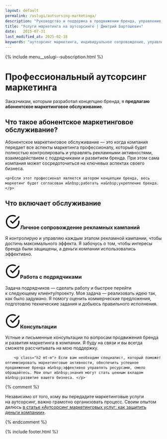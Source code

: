 ```yaml
---
layout: default
permalink: /uslugi/autsorsing-marketinga/
description: "Руководство и поддержка в продвижении бренда, управление рекламными кампаниями, работа с подрядчиками. Повышение эффективности маркетинга. Узнайте больше!"
title: "Услуги маркетинга на аутсорсинге | Дмитрий Бартошевич"
date:   2015-07-31
last_modified_at: 2025-02-18
keywords: "аутсорсинг маркетинга, индивидуальное сопровождение, управление подрядчиками, разработка стратегий, реализация стратегий, адаптация стратегий, бизнес-цели"
---
```


<div class="body__container">
  
  {% include menu__uslugi--subscription.html %}

<main class="section__content row-gap--l">
       



<div class="intro max-width-text"><h1 class="inline bold">Профессиональный аутсорсинг маркетинга</h1> </div>

<p> Заказчикам, которым разработал концепцию бренда, я&nbsp;<strong>предлагаю абонентское маркетинговое обслуживание</strong>.</p>


<section class="mt-m full-bleed row-gap--m">
    <h2 class="bold h1">Что такое абонентское маркетинговое обслуживание?</h2>
	<p>Абонентское маркетинговое обслуживание&nbsp;&mdash; это когда компания передает все аспекты маркетинга профессионалу, который будет полностью контролировать и&nbsp;управлять рекламными активностями, взаимодействием с&nbsp;подрядчиками и&nbsp;развитием бренда. При этом сама компания может сосредоточиться на&nbsp;ключевых аспектах своего бизнеса. </p>
	
	<p>Если этот профессионал является автором концепции бренда, весь маркетинг будет согласован и&nbsp;работать на&nbsp;укрепление бренда. </p>

</section>	


<section class="mt-m full-bleed row-gap--m">
    <h2 class="bold h1">Что включает обслуживание</h2>

<section>	
 <h3 class="bold"><img class="icon--check" src="/assets/images/check.svg" alt="" >Личное сопровождение рекламных кампаний</h3>
 <p>Я контролирую и управляю каждым этапом рекламной кампании, чтобы достичь максимального эффекта. Я&nbsp;забочусь о том, чтобы интересы бренда были защищены, а деньги компании использовались эффективно.</p>
 </section>

 <section>	
 <h3 class="bold"><img class="icon--check" src="/assets/images/check.svg" alt="" >Работа с&nbsp;подрядчиками</h3>
 <p> Задача подрядчиков&nbsp;— сделать работу и&nbsp;быстрее перейти к&nbsp;следующему клиенту/проекту. Моя задача&nbsp;— реализовать идею так, как было задумано. Я&nbsp;помогу оценить коммерческие предложения, подготовлю технические задания и&nbsp;добьюсь правильного исполнения. </p>
 </section>

  <section>	
 <h3 class="bold"><img class="icon--check" src="/assets/images/check.svg" alt="" >Консультации</h3>
 <p> Устные и&nbsp;письменные консультации по&nbsp;вопросам продвижения бренда и&nbsp;развития маркетинга в&nbsp;компании. Я&nbsp;буду на&nbsp;связи и&nbsp;вы&nbsp;всегда сможете рассчитывать на&nbsp;мою поддержку.</p>
 </section>


</section>	


 
		
		<p class="h2 mt-m"> Если вам необходим специалист, который поможет оптимизировать маркетинговые активности, обеспечить успешное продвижение бренда и&nbsp;эффективно управлять ресурсами, смело обращайтесь. Мои опыт и&nbsp;знания могут стать ценным вкладом в&nbsp;развитие вашего бизнеса. </p>


{% comment %}
		<p>Независимо от&nbsp;того, кому вы&nbsp;передадите маркетинговые услуги на&nbsp;аутсорсинг, важно грамотно организовать процесс. Своим опытом делюсь <a class="link" href="/blog/autsorsing-marketinga/">в&nbsp;статье «Аутсорсинг маркетинговых услуг: как защитить деньги компании»</a>. </p>
{% endcomment %}
    
</main>

{% include footer.html %}
</div>



